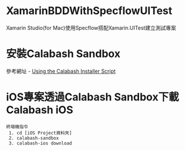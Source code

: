 # XamarinBDDWithSpecflowUITest
Xamarin Studio(for Mac)使用Specflow搭配Xamarin.UITest建立測試專案

# 安裝Calabash Sandbox
參考網址 - [Using the Calabash Installer Script](https://developer.xamarin.com/guides/testcloud/calabash/configuring/osx/calabash-sandbox/)

# iOS專案透過Calabash Sandbox下載Calabash iOS
```終端機指令
終端機指令
 1. cd [iOS Project資料夾]
 2. calabash-sandbox
 3. calabash-ios download
```
